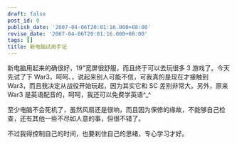 ```yaml
---
draft: false
post_id: 0
publish_date: '2007-04-06T20:01:16.000+08:00'
revise_date: '2007-04-06T20:01:16.000+08:00'
tags: []
title: 新电脑试用手记
---
```


新电脑用起来的确很好，19"宽屏很舒服，而且终于可以去玩很多 3 游戏了。今天先试了下 War3，呵呵、，说起来别人可能不信，可我真的是现在才接触到 War3，而且我决定从战役开始玩起，因为其实它和 SC 差别非常大。另外，原来 War3 是英语配音的，呵呵，我还可以免费学英语^\_^

至少电脑不会死机了，虽然风扇还是很响，而且因为保修的缘故，不能够自己检查，还有其他一些不尽如人意的事，但很不错了。

不过我得控制自己的时间，也要刹住自己的思绪，专心学习才好。
